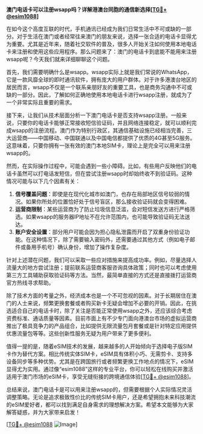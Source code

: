 **澳门电话卡可以注册wsapp吗？详解港澳台同胞的通信新选择[[TG💪+ @esim1088](https://t.me/s/esim1088)]**

在如今这个高度互联的时代，手机通讯已经成为我们日常生活中不可或缺的一部分。对于生活在澳门或者经常往来澳门的朋友来说，选择一张合适的电话卡显得尤为重要。尤其是近年来，随着社交软件的普及，很多人开始关注如何使用本地电话卡来注册和使用这些应用程序。那么问题来了：澳门的电话卡到底能不能用来注册wsapp呢？今天我们就来详细聊聊这个问题。

首先，我们需要明确什么是wsapp。wsapp实际上就是我们常说的WhatsApp，它是一款风靡全球的即时通讯软件，拥有庞大的用户群体。对于许多港澳台地区的居民而言，wsapp不仅是一个联系亲朋好友的重要工具，也是商务沟通中不可或缺的一部分。因此，了解如何正确地使用本地电话卡进行wsapp注册，就成为了一个非常实际且重要的需求。

接下来，让我们从技术层面分析一下澳门电话卡是否支持wsapp注册。一般来说，只要你的电话卡能够正常接收短信验证码，并且网络连接稳定，就可以顺利完成wsapp的注册流程。澳门作为特别行政区，其通信基础设施已经相当完善，三大运营商——中国移动、中国联通以及中国电信都提供了优质的4G甚至5G服务。这意味着，只要你拥有一张有效的澳门本地SIM卡，理论上是完全可以用来注册wsapp的。

然而，在实际操作过程中，可能会遇到一些小障碍。比如，有些用户反映他们的电话卡虽然可以打电话发短信，但在尝试注册wsapp时却始终收不到验证码。这种情况可能与以下几个因素有关：

1. **信号覆盖问题**：即使是在现代化城市如澳门，也存在局部地区信号较弱的情况。如果你所处的位置恰好处于信号盲区，那么接收验证码就会变得困难。
2. **运营商限制**：某些运营商为了防止垃圾信息泛滥，会对短信发送方进行严格筛选。如果wsapp的服务器IP地址不在允许范围内，也可能导致验证码无法送达。
3. **账户安全设置**：部分用户可能会因为担心隐私泄露而开启了双重身份验证功能。在这种情况下，除了需要输入密码外，还需要通过其他方式（例如电子邮件或备用手机号）确认身份，增加了操作复杂度。

针对上述潜在问题，我们可以采取一些应对措施来提高成功率。例如，尽量选择人流量大的地方尝试注册；提前联系运营商客服咨询具体政策；同时也可以考虑使用第三方工具辅助获取验证码等方法。当然，最简单直接的方式还是直接拨打运营商官方热线寻求帮助。

除了技术方面的考量之外，经济成本也是一个不可忽视的因素。对于长期居住在澳门的人士来说，频繁更换套餐或者购买新卡无疑会增加不必要的开销。因此，在挑选适合自己的电话卡时，除了关注是否能正常使用wsapp之外，还应该综合考虑资费标准、通话质量等因素。目前市面上有不少专门面向港澳台市场的虚拟运营商推出了极具竞争力的产品组合，比如提供无限流量包月套餐或是针对特定应用提供优惠流量包等等。这些创新性服务无疑为用户带来了更多便利。

值得一提的是，随着eSIM技术的发展，越来越多的人开始倾向于选择电子版SIM卡作为替代方案。相比传统实体SIM卡，eSIM具有体积小巧、无需剪卡、支持多设备同步等多种优势。尤其是在跨国旅行或者频繁更换工作地点的情况下，eSIM显得尤为实用。通过像“esim1088”这样的专业平台，你可以轻松在线购买并激活适用于澳门市场的eSIM卡，享受无缝衔接的跨境通信体验[[TG💪+ @esim1088](https://t.me/s/esim1088)]。

总结来说，澳门电话卡是可以用来注册wsapp的，但需要根据个人实际情况灵活调整策略。无论是追求极致性价比的传统SIM卡用户，还是希望拥抱未来科技潮流的eSIM爱好者，都可以找到满足自身需求的理想解决方案。希望本文能够为大家解答疑惑，并为大家带来启发！

[[TG💪+ @esim1088](https://t.me/s/esim1088) ![Image](https://i.postimg.cc/4NQfJmqS/Snipaste-2025-05-13-00-14-12.png)]